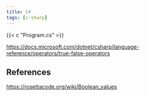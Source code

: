```yaml
---
title: C#
tags: [c-sharp]
---
```


{{< c "Program.cs" >}}

<https://docs.microsoft.com/dotnet/csharp/language-reference/operators/true-false-operators>

## References

<https://rosettacode.org/wiki/Boolean_values>
